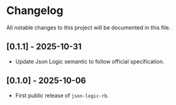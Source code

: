 # Changelog
All notable changes to this project will be documented in this file.


## [0.1.1] - 2025-10-31
- Update Json Logic semantic to follow official specification.

## [0.1.0] - 2025-10-06
- First public release of `json-logic-rb`.
